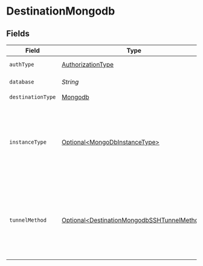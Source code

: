# DestinationMongodb


## Fields

| Field                                                                                                                | Type                                                                                                                 | Required                                                                                                             | Description                                                                                                          |
| -------------------------------------------------------------------------------------------------------------------- | -------------------------------------------------------------------------------------------------------------------- | -------------------------------------------------------------------------------------------------------------------- | -------------------------------------------------------------------------------------------------------------------- |
| `authType`                                                                                                           | [AuthorizationType](../../models/shared/AuthorizationType.md)                                                        | :heavy_check_mark:                                                                                                   | Authorization type.                                                                                                  |
| `database`                                                                                                           | *String*                                                                                                             | :heavy_check_mark:                                                                                                   | Name of the database.                                                                                                |
| `destinationType`                                                                                                    | [Mongodb](../../models/shared/Mongodb.md)                                                                            | :heavy_check_mark:                                                                                                   | N/A                                                                                                                  |
| `instanceType`                                                                                                       | [Optional\<MongoDbInstanceType>](../../models/shared/MongoDbInstanceType.md)                                         | :heavy_minus_sign:                                                                                                   | MongoDb instance to connect to. For MongoDB Atlas and Replica Set TLS connection is used by default.                 |
| `tunnelMethod`                                                                                                       | [Optional\<DestinationMongodbSSHTunnelMethod>](../../models/shared/DestinationMongodbSSHTunnelMethod.md)             | :heavy_minus_sign:                                                                                                   | Whether to initiate an SSH tunnel before connecting to the database, and if so, which kind of authentication to use. |
